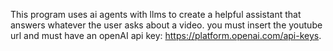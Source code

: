 This program uses ai agents with llms to create a helpful assistant that answers whatever the user asks about a video.
you must insert the youtube url and must have an openAI api key: https://platform.openai.com/api-keys.
